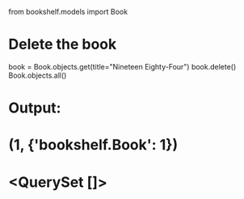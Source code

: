 from bookshelf.models import Book

# Delete the book
book = Book.objects.get(title="Nineteen Eighty-Four")
book.delete()
Book.objects.all()
# Output:
# (1, {'bookshelf.Book': 1})
# <QuerySet []>

